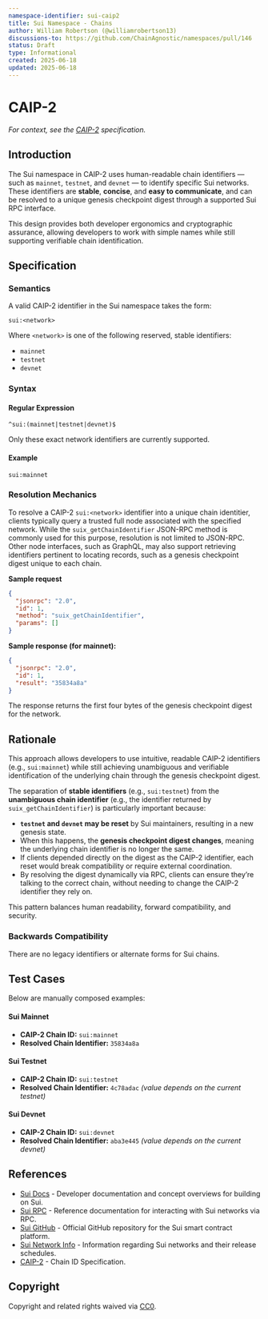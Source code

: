 ```yaml
---
namespace-identifier: sui-caip2
title: Sui Namespace - Chains
author: William Robertson (@williamrobertson13)
discussions-to: https://github.com/ChainAgnostic/namespaces/pull/146
status: Draft
type: Informational
created: 2025-06-18
updated: 2025-06-18
---
```


# CAIP-2

_For context, see the [CAIP-2][] specification._

## Introduction

The Sui namespace in CAIP-2 uses human-readable chain identifiers — such as `mainnet`, `testnet`, and `devnet` — to identify specific Sui networks. These identifiers are **stable**, **concise**, and **easy to communicate**, and can be resolved to a unique genesis checkpoint digest through a supported Sui RPC interface.

This design provides both developer ergonomics and cryptographic assurance, allowing developers to work with simple names while still supporting verifiable chain identification.

## Specification

### Semantics

A valid CAIP-2 identifier in the Sui namespace takes the form:

`sui:<network>`

Where `<network>` is one of the following reserved, stable identifiers:

- `mainnet`
- `testnet`
- `devnet`

### Syntax

#### Regular Expression

`^sui:(mainnet|testnet|devnet)$`

Only these exact network identifiers are currently supported.

#### Example

`sui:mainnet`

### Resolution Mechanics

To resolve a CAIP-2 `sui:<network>` identifier into a unique chain identitier, clients typically query a trusted full node associated with the specified network. While the `suix_getChainIdentifier` JSON-RPC method is commonly used for this purpose, resolution is not limited to JSON-RPC. Other node interfaces, such as GraphQL, may also support retrieving identifiers pertinent to locating records, such as a genesis checkpoint digest unique to each chain.

**Sample request**

```json
{
  "jsonrpc": "2.0",
  "id": 1,
  "method": "suix_getChainIdentifier",
  "params": []
}
```

**Sample response (for mainnet):**

```json
{
  "jsonrpc": "2.0",
  "id": 1,
  "result": "35834a8a"
}
```

The response returns the first four bytes of the genesis checkpoint digest for the network.

## Rationale

This approach allows developers to use intuitive, readable CAIP-2 identifiers (e.g., `sui:mainnet`) while still achieving unambiguous and verifiable identification of the underlying chain through the genesis checkpoint digest.

The separation of **stable identifiers** (e.g., `sui:testnet`) from the **unambiguous chain identifier** (e.g., the identifier returned by `suix_getChainIdentifier`) is particularly important because:

- **`testnet` and `devnet` may be reset** by Sui maintainers, resulting in a new genesis state.
- When this happens, the **genesis checkpoint digest changes**, meaning the underlying chain identifier is no longer the same.
- If clients depended directly on the digest as the CAIP-2 identifier, each reset would break compatibility or require external coordination.
- By resolving the digest dynamically via RPC, clients can ensure they’re talking to the correct chain, without needing to change the CAIP-2 identifier they rely on.

This pattern balances human readability, forward compatibility, and security.

### Backwards Compatibility

There are no legacy identifiers or alternate forms for Sui chains.

## Test Cases

Below are manually composed examples:

#### Sui Mainnet

- **CAIP-2 Chain ID:** `sui:mainnet`
- **Resolved Chain Identifier:** `35834a8a`

#### Sui Testnet

- **CAIP-2 Chain ID:** `sui:testnet`
- **Resolved Chain Identifier:** `4c78adac` _(value depends on the current testnet)_

#### Sui Devnet

- **CAIP-2 Chain ID:** `sui:devnet`
- **Resolved Chain Identifier:** `aba3e445` _(value depends on the current devnet)_

## References

- [Sui Docs] - Developer documentation and concept overviews for building on Sui.
- [Sui RPC] - Reference documentation for interacting with Sui networks via RPC.
- [Sui GitHub] - Official GitHub repository for the Sui smart contract platform.
- [Sui Network Info] - Information regarding Sui networks and their release schedules.
- [CAIP-2] - Chain ID Specification.

[Sui Docs]: https://docs.sui.io/
[Sui RPC]: https://docs.sui.io/references/sui-api
[Sui GitHub]: https://github.com/MystenLabs/sui
[Sui Network Info]: https://sui.io/networkinfo
[CAIP-2]: https://chainagnostic.org/CAIPs/caip-2

## Copyright

Copyright and related rights waived via [CC0](https://creativecommons.org/publicdomain/zero/1.0/).
